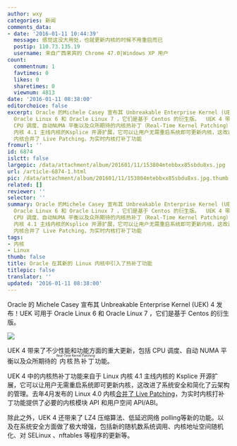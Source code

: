 ```yaml
---
author: wxy
categories: 新闻
comments_data:
- date: '2016-01-11 10:44:39'
  message: 感觉这没大用处，也就更新内核的时候不用重启而已
  postip: 110.73.135.19
  username: 来自广西来宾的 Chrome 47.0|Windows XP 用户
count:
  commentnum: 1
  favtimes: 0
  likes: 0
  sharetimes: 0
  viewnum: 4813
date: '2016-01-11 08:38:00'
editorchoice: false
excerpt: Oracle 的Michele Casey 宣布其 Unbreakable Enterprise Kernel (UEK) 4 发布！UEK 可用于
  Oracle Linux 6 和 Oracle Linux 7 ，它们是基于 Centos 的衍生版。  UEK 4 带来了不少性能和功能方面的重大更新，包括
  CPU 调度、自动NUMA 平衡以及众所期待的内核热补丁（Real-Time Kernel Patching）功能。 UEK 4 中的内核热补丁功能来自于 Linux
  内核 4.1 主线内核的Ksplice 开源扩展，它可以让用户无需重启系统即可更新内核，这改进了系统安全和简化了云架构的管理。去年4月发布的 Linux 4.0
  内核合并了 Live Patching，为实时内核打补丁功能
fromurl: ''
id: 6874
islctt: false
largepic: /data/attachment/album/201601/11/153804mtebbxx85sbdu8xs.jpg
url: /article-6874-1.html
pic: /data/attachment/album/201601/11/153804mtebbxx85sbdu8xs.jpg.thumb.jpg
related: []
reviewer: ''
selector: ''
summary: Oracle 的Michele Casey 宣布其 Unbreakable Enterprise Kernel (UEK) 4 发布！UEK 可用于
  Oracle Linux 6 和 Oracle Linux 7 ，它们是基于 Centos 的衍生版。  UEK 4 带来了不少性能和功能方面的重大更新，包括
  CPU 调度、自动NUMA 平衡以及众所期待的内核热补丁（Real-Time Kernel Patching）功能。 UEK 4 中的内核热补丁功能来自于 Linux
  内核 4.1 主线内核的Ksplice 开源扩展，它可以让用户无需重启系统即可更新内核，这改进了系统安全和简化了云架构的管理。去年4月发布的 Linux 4.0
  内核合并了 Live Patching，为实时内核打补丁功能
tags:
- 内核
- Linux
thumb: false
title: Oracle 在其新的 Linux 内核中引入了热补丁功能
titlepic: false
translator: ''
updated: '2016-01-11 08:38:00'
---
```


Oracle 的 Michele Casey 宣布其 Unbreakable Enterprise Kernel (UEK) 4 发布！UEK 可用于 Oracle Linux 6 和 Oracle Linux 7 ，它们是基于 Centos 的衍生版。


![](/data/attachment/album/201601/11/153804mtebbxx85sbdu8xs.jpg)


UEK 4 带来了不少性能和功能方面的重大更新，包括 CPU 调度、自动 NUMA 平衡以及众所期待的<ruby> 内核热补丁 <rp>  （ </rp> <rt>  Real-Time Kernel Patching </rt> <rp>  ） </rp></ruby>功能。


UEK 4 中的内核热补丁功能来自于 Linux 内核 4.1 主线内核的 Ksplice 开源扩展，它可以让用户无需重启系统即可更新内核，这改进了系统安全和简化了云架构的管理。去年4月发布的 Linux 4.0 内核[合并了 Live Patching](/article-5272-1.html)，为实时内核打补丁功能提供了必要的内核模块 API 和用户空间 API/ABI。


除此之外，UEK 4 还带来了 LZ4 压缩算法、低延迟网络 polling等新的功能。以及在系统安全方面做了极大增强，包括新的随机数系统调用、内核地址空间随机化、对 SELinux 、nftables 等程序的更新等。
